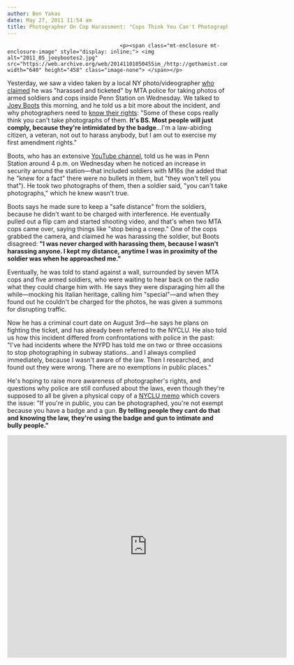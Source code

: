 ```yaml
---
author: Ben Yakas
date: May 27, 2011 11:54 am
title: Photographer On Cop Harassment: "Cops Think You Can't Photograph Them" But "It's BS" 
---
```


	
										<p><span class="mt-enclosure mt-enclosure-image" style="display: inline;"> <img alt="2011_05_joeybootes2.jpg" src="https://web.archive.org/web/20141101050455im_/http://gothamist.com/attachments/jen/2011_05_joeybootes2.jpg" width="640" height="458" class="image-none"> </span></p>

<p>Yesterday, we saw a video taken by a local NY photo/videographer <a href="https://web.archive.org/web/20141101050455/http://gothamist.com/2011/05/26/video_local_videographer_harassed_a.php">who claimed</a> he was &quot;harassed and ticketed&quot; by MTA police for taking photos of armed soldiers and cops inside Penn Station on Wednesday. We talked to <a href="https://web.archive.org/web/20141101050455/http://www.joeyboots.com/">Joey Boots</a> this morning, and he told us a bit more about the incident, and why photographers need to <a href="https://web.archive.org/web/20141101050455/http://gothamist.com/tags/photographersrights">know their rights</a>: &quot;Some of these cops really think you can&apos;t take photographs of them. <strong>It&apos;s BS. Most people will just comply, because they&apos;re intimidated by the badge</strong>...I&apos;m a law-abiding citizen, a veteran, not out to harass anybody, but I am out to exercise my first amendment rights.&quot; </p>

<p>Boots, who has an extensive <a href="https://web.archive.org/web/20141101050455/http://www.youtube.com/user/JoeyBootsNYC">YouTube channel</a>, told us he was in Penn Station around 4 p.m. on Wednesday when he noticed an increase in security around the station&#x2014;that included soldiers with M16s (he added that he &quot;knew for a fact&quot; there were no bullets in them, but &quot;they won&apos;t tell you that&quot;). He took two photographs of them, then a soldier said, &quot;you can&apos;t take photographs,&quot; which he knew wasn&apos;t true.</p>

<p>Boots says he made sure to keep a &quot;safe distance&quot; from the soldiers, because he didn&apos;t want to be charged with interference. He eventually pulled out a flip cam and started shooting video, and that&apos;s when two MTA cops came over, saying things like &quot;stop being a creep.&quot;  One of the cops grabbed the camera, and claimed he was harassing the soldier, but Boots disagreed: <strong>&quot;I was never charged with harassing them, because I wasn&apos;t harassing anyone. I kept my distance, anytime I was in proximity of the soldier was when he approached me.&quot;</strong></p>

<p>Eventually, he was told to stand against a wall, surrounded by seven MTA cops and five armed soldiers, who were waiting to hear back on the radio what they could charge him with. He says they were disparaging him all the while&#x2014;mocking his Italian heritage, calling him &quot;special&quot;&#x2014;and when they found out he couldn&apos;t be charged for the photos, he was given a summons for disrupting traffic.</p>

<p>Now he has a criminal court date on August 3rd&#x2014;he says he plans on fighting the ticket, and has already been referred to the NYCLU. He also told us how this incident differed from confrontations with police in the past: &quot;I&apos;ve had incidents where the NYPD has told me on two or three occasions to stop photographing in subway stations...and I always complied immediately, because I wasn&apos;t aware of the law. Then I researched, and found out they were wrong. There are no exemptions in public places.&quot;</p>

<p>He&apos;s hoping to raise more awareness of photographer&apos;s rights, and questions why police are still confused about the laws, even though they&apos;re supposed to all be given a physical copy of a <a href="https://web.archive.org/web/20141101050455/http://www.lirrhistory.com/photog.pdf">NYCLU memo</a> which covers the issue:  &quot;If you&apos;re in public, you can be photographed, you&apos;re not exempt because you have a badge and a gun. <strong>By telling people they cant do that and knowing the law, they&apos;re using the badge and gun to intimate and bully people.&quot;</strong></p>

<div style="text-align: center;"><iframe width="640" height="510" src="https://web.archive.org/web/20141101050455if_/http://www.youtube.com/embed/XJy93R663eo" frameborder="0" allowfullscreen></iframe></div>					
										
									
				
